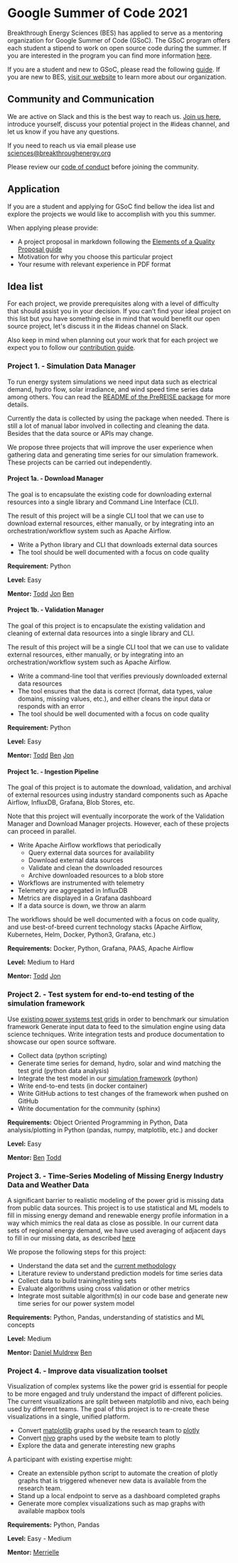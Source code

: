 # Google Summer of Code 2021
Breakthrough Energy Sciences (BES) has applied to serve as a mentoring organization for Google Summer of Code (GSoC).
The GSoC program offers each student a stipend to work on open source code during the summer.
If you are interested in the program you can find more information [here](https://summerofcode.withgoogle.com/).

If you are a student and new to GSoC, please read the following [guide](https://google.github.io/gsocguides/student/).
If you are new to BES, [visit our website](https://science.breakthroughenergy.org/) to learn more about our organization.


## Community and Communication
We are active on Slack and this is the best way to reach us.
[Join us here](http://science.breakthroughenergy.org/#get-updates), introduce yourself, discuss your potential project in the #ideas channel, and let us know if you have any questions.

If you need to reach us via email please use sciences@breakthroughenergy.org

Please review our [code of conduct](code_of_conduct.md) before joining the community.

## Application
If you are a student and applying for GSoC find bellow the idea list and explore the projects we would like to accomplish with you this summer.

When applying please provide:

- A project proposal in markdown following the [Elements of a Quality Proposal guide](https://google.github.io/gsocguides/student/writing-a-proposal#elements-of-a-quality-proposal)
- Motivation for why you choose this particular project
- Your resume with relevant experience in PDF format

## Idea list
For each project, we provide prerequisites along with a level of difficulty that should assist you in your decision.
If you can’t find your ideal project on this list
but you have something else in mind that would benefit our open source project,
let's discuss it in the #ideas channel on Slack.

Also keep in mind when planning out your work that for each project we expect you to follow our [contribution guide](contribution_guide.md).

### Project 1. - Simulation Data Manager
To run energy system simulations we need input data such as electrical demand, hydro flow, solar irradiance, and wind speed time series data among others. You can read the [README of the PreREISE package](https://github.com/Breakthrough-Energy/PreREISE#2-gather-data-for-simulation) for more details.

Currently the data is collected by using the package when needed. There is still a lot of manual labor involved in collecting and cleaning the data. Besides that the data source or APIs may change.

We propose three projects that will improve the user experience when gathering data and generating time series for our simulation framework. These projects can be carried out independently.

#### Project 1a. - Download Manager
The goal is to encapsulate the existing code for downloading external resources into a single library and Command Line Interface (CLI).

The result of this project will be a single CLI tool that we can use to download external resources, either manually, or by integrating into an orchestration/workflow system such as Apache Airflow.

- Write a Python library and CLI that downloads external data sources
- The tool should be well documented with a focus on code quality

**Requirement:** Python

**Level:** Easy

**Mentor:**
[Todd](https://github.com/ToddG)
[Jon](https://github.com/jon-hagg)
[Ben](https://github.com/rouille)


#### Project 1b. - Validation Manager
The goal of this project is to encapsulate the existing validation and cleaning of external data resources into a single library and CLI.

The result of this project will be a single CLI tool that we can use to validate external resources, either manually, or by integrating into an orchestration/workflow system such as Apache Airflow.

- Write a command-line tool that verifies previously downloaded external data resources
- The tool ensures that the data is correct (format, data types, value domains, missing values, etc.), and either cleans the input data or responds with an error
- The tool should be well documented with a focus on code quality

**Requirement:** Python

**Level:** Easy

**Mentor:**
[Todd](https://github.com/ToddG)
[Ben](https://github.com/rouille)
[Jon](https://github.com/jon-hagg)

#### Project 1c. - Ingestion Pipeline
The goal of this project is to automate the download, validation, and archival of external resources using industry standard components such as Apache Airflow, InfluxDB, Grafana, Blob Stores, etc.

Note that this project will eventually incorporate the work of the Validation Manager and Download Manager projects. However, each of these projects can proceed in parallel.

- Write Apache Airflow workflows that periodically
    - Query external data sources for availability
    - Download external data sources
    - Validate and clean the downloaded resources
    - Archive downloaded resources to a blob store
- Workflows are instrumented with telemetry
- Telemetry are aggregated in InfluxDB
- Metrics are displayed in a Grafana dashboard
- If a data source is down, we throw an alarm

The workflows should be well documented with a focus on code quality, and use best-of-breed current technology stacks (Apache Airflow, Kubernetes, Helm, Docker, Python3, Grafana, etc.)

**Requirements:**
Docker, Python, Grafana, PAAS, Apache Airflow

**Level:**
Medium to Hard

**Mentor:**
[Todd](https://github.com/ToddG)
[Jon](https://github.com/jon-hagg)

### Project 2. - Test system for end-to-end testing of the simulation framework
Use [existing power systems test grids](http://labs.ece.uw.edu/pstca/) in order to benchmark our simulation framework
Generate input data to feed to the simulation engine using data science techniques.
Write integration tests and produce documentation to showcase our open source software.

- Collect data (python scripting)
- Generate time series for demand, hydro, solar and wind matching the test grid (python data analysis)
- Integrate the test model in our [simulation framework](https://github.com/Breakthrough-Energy/PowerSimData) (python)
- Write end-to-end tests (in docker container)
- Write GitHub actions to test changes of the framework when pushed on GitHub
- Write documentation for the community (sphinx)

**Requirements:**
Object Oriented Programming in Python, Data analysis/plotting in Python (pandas, numpy, matplotlib, etc.) and docker

**Level:**
Easy

**Mentor:**
[Ben](https://github.com/rouille)
[Todd](https://github.com/ToddG)

### Project 3. - Time-Series Modeling of Missing Energy Industry Data and Weather Data
A significant barrier to realistic modeling of the power grid is missing data from public data sources.
This project is to use statistical and ML models to fill in missing energy demand and renewable energy profile information in a way which mimics the real data as close as possible.
In our current data sets of regional energy demand, we have used averaging of adjacent days to fill in our missing data, as described [here](https://github.com/Breakthrough-Energy/PreREISE#d-demand-data)

We propose the following steps for this project:

- Understand the data set and the [current methodology](https://github.com/Breakthrough-Energy/PreREISE#d-demand-data)
- Literature review to understand prediction models for time series data
- Collect data to build training/testing sets
- Evaluate algorithms using cross validation or other metrics
- Integrate most suitable algorithm(s) in our code base and generate new time series for our power system model

**Requirements:**
Python, Pandas, understanding of statistics and ML concepts

**Level:**
Medium

**Mentor:**
[Daniel Muldrew](https://github.com/dmuldrew)
[Ben](https://github.com/rouille)

### Project 4. - Improve data visualization toolset
Visualization of complex systems like the power grid is essential for people to be more engaged and truly understand the impact of different policies. 
The current visualizations are split between matplotlib and nivo, each being used by different teams.
The goal of this project is to re-create these visualizations in a single, unified platform.

- Convert [matplotlib](https://matplotlib.org/stable/index.html) graphs used by the research team to [plotly](https://plotly.com/python/)
- Convert [nivo](https://nivo.rocks/) graphs used by the website team to plotly
- Explore the data and generate interesting new graphs

A participant with existing expertise might:
- Create an extensible python script to automate the creation of plotly graphs that is triggered whenever new data is available from the research team.
- Stand up a local endpoint to serve as a dashboard completed graphs
- Generate more complex visualizations such as map graphs with available mapbox tools

**Requirements:**
Python, Pandas

**Level:**
Easy - Medium

**Mentor:**
[Merrielle](https://github.com/merrielle)
